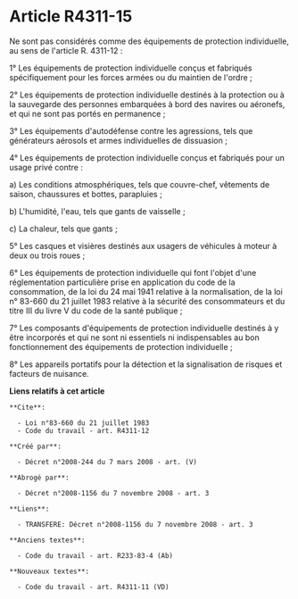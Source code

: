 # Article R4311-15

Ne sont pas considérés comme des équipements de protection individuelle, au sens de l'article R. 4311-12 : 

1° Les équipements de protection individuelle conçus et fabriqués spécifiquement pour les forces armées ou du maintien de
l'ordre ; 

2° Les équipements de protection individuelle destinés à la protection ou à la sauvegarde des personnes embarquées à bord des
navires ou aéronefs, et qui ne sont pas portés en permanence ; 

3° Les équipements d'autodéfense contre les agressions, tels que générateurs aérosols et armes individuelles de dissuasion ; 

4° Les équipements de protection individuelle conçus et fabriqués pour un usage privé contre : 

a) Les conditions atmosphériques, tels que couvre-chef, vêtements de saison, chaussures et bottes, parapluies ; 

b) L'humidité, l'eau, tels que gants de vaisselle ; 

c) La chaleur, tels que gants ; 

5° Les casques et visières destinés aux usagers de véhicules à moteur à deux ou trois roues ; 

6° Les équipements de protection individuelle qui font l'objet d'une réglementation particulière prise en application du code
de la consommation, de la loi du 24 mai 1941 relative à la normalisation, de la loi n° 83-660 du 21 juillet 1983 relative à
la sécurité des consommateurs et du titre III du livre V du code de la santé publique ; 

7° Les composants d'équipements de protection individuelle destinés à y être incorporés et qui ne sont ni essentiels ni
indispensables au bon fonctionnement des équipements de protection individuelle ; 

8° Les appareils portatifs pour la détection et la signalisation de risques et facteurs de nuisance.

**Liens relatifs à cet article**

	**Cite**:

	  - Loi n°83-660 du 21 juillet 1983
	  - Code du travail - art. R4311-12

	**Créé par**:

	  - Décret n°2008-244 du 7 mars 2008 - art. (V)

	**Abrogé par**:

	  - Décret n°2008-1156 du 7 novembre 2008 - art. 3

	**Liens**:

	  - TRANSFERE: Décret n°2008-1156 du 7 novembre 2008 - art. 3

	**Anciens textes**:

	  - Code du travail - art. R233-83-4 (Ab)

	**Nouveaux textes**:

	  - Code du travail - art. R4311-11 (VD)
